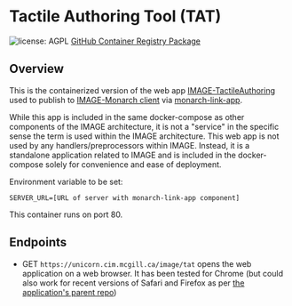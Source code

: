 # Tactile Authoring Tool (TAT)

![license: AGPL](https://img.shields.io/badge/license-AGPL-success) [GitHub Container Registry Package](https://github.com/Shared-Reality-Lab/IMAGE-server/pkgs/container/image-service-tat)

## Overview

This is the containerized version of the web app [IMAGE-TactileAuthoring](https://github.com/Shared-Reality-Lab/IMAGE-TactileAuthoring) used to publish to [IMAGE-Monarch client](https://github.com/Shared-Reality-Lab/IMAGE-Monarch) via [monarch-link-app](https://github.com/Shared-Reality-Lab/IMAGE-server/tree/main/services/monarch-link-app).

While this app is included in the same docker-compose as other components of the IMAGE architecture, it is not a "service" in the specific sense the term is used within the IMAGE architecture. This web app is not used by any handlers/preprocessors within IMAGE. Instead, it is a standalone application related to IMAGE and is included in the docker-compose solely for convenience and ease of deployment.

Environment variable to be set:
```
SERVER_URL=[URL of server with monarch-link-app component]
```

This container runs on port 80.

## Endpoints
- GET `https://unicorn.cim.mcgill.ca/image/tat` opens the web application on a web browser. It has been tested for Chrome (but could also work for recent versions of Safari and Firefox as per [the application's parent repo](https://github.com/SVG-Edit/svgedit))
